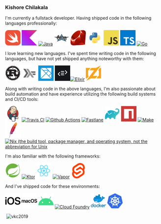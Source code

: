 ### Kishore Chilakala

<!--
**vkc2019/vkc2019** is a ✨ _special_ ✨ repository because its `README.md` (this file) appears on your GitHub profile.

Here are some ideas to get you started:

- 🔭 I’m currently working on ...
- 🌱 I’m currently learning ...
- 👯 I’m looking to collaborate on ...
- 🤔 I’m looking for help with ...
- 💬 Ask me about ...
- 📫 How to reach me: ...
- 😄 Pronouns: ...
- ⚡ Fun fact: ...
-->

I'm currently a fullstack developer. Having shipped code in the following languages professionally:

<a href="https://swift.org"><img src="https://raw.githubusercontent.com/github/explore/80688e429a7d4ef2fca1e82350fe8e3517d3494d/topics/swift/swift.png" alt="Swift" width="50"/></a> <a href="https://kotlinlang.org/"><img src="https://raw.githubusercontent.com/github/explore/80688e429a7d4ef2fca1e82350fe8e3517d3494d/topics/kotlin/kotlin.png" alt="Kotlin" width="50"/></a> <a href="https://www.java.com/en/"><img src="https://sdtimes.com/wp-content/uploads/2018/03/jW4dnFtA_400x400.jpg" alt="Java" width="50"/></a> <a href="https://groovy-lang.org/"><img src="https://raw.githubusercontent.com/github/explore/b15b6cf1726418913aafbf337a749dded180279d/topics/groovy/groovy.png" alt="Groovy" width="50"/></a> <a href="https://www.ruby-lang.org/en/"><img src="https://raw.githubusercontent.com/github/explore/80688e429a7d4ef2fca1e82350fe8e3517d3494d/topics/ruby/ruby.png" alt="Ruby" width="50"/></a> <a href="https://www.python.org/"><img src="https://raw.githubusercontent.com/github/explore/80688e429a7d4ef2fca1e82350fe8e3517d3494d/topics/python/python.png" alt="Python" width="50"/></a> <a href="https://developer.mozilla.org/en-US/docs/Web/JavaScript"><img src="https://raw.githubusercontent.com/github/explore/80688e429a7d4ef2fca1e82350fe8e3517d3494d/topics/javascript/javascript.png" alt="Javascript" width="50"/></a> <a href="https://www.typescriptlang.org/"><img src="https://raw.githubusercontent.com/github/explore/80688e429a7d4ef2fca1e82350fe8e3517d3494d/topics/typescript/typescript.png" alt="Typescript" width="50"/></a> <a href="https://golang.org/"><img src="https://blog.golang.org/go-brand/Go-Logo/PNG/Go-Logo_LightBlue.png" alt="Go" width="50"/></a>

I love learning new languages. I've spent time writing code in the following languages, but have not yet shipped anything noteworthy with them:

<a href="https://www.rust-lang.org/"><img src="https://raw.githubusercontent.com/github/explore/80688e429a7d4ef2fca1e82350fe8e3517d3494d/topics/rust/rust.png" alt="Rust" width="50"/></a> <a href="https://www.haskell.org/"><img src="https://raw.githubusercontent.com/github/explore/80688e429a7d4ef2fca1e82350fe8e3517d3494d/topics/haskell/haskell.png" alt="Haskell" width="50"/></a> <a href="https://elm-lang.org/"><img src="https://raw.githubusercontent.com/github/explore/bc74dc5f9d530003dcd057b7b73c12fbcc4484ed/topics/elm/elm.png" alt="Elm" width="50"/></a> <a href="https://www.purescript.org/"><img src="https://raw.githubusercontent.com/github/explore/549f36e938c7a2323fee1a465e812c7a69128979/topics/purescript/purescript.png" alt="Purescript" width="50"/></a><a href="https://elixir-lang.org"><img src="https://avatars0.githubusercontent.com/u/1481354?s=400&v=4" alt="Elixir" width="50"/></a> <a href="https://ziglang.org"><img src="https://raw.githubusercontent.com/github/explore/b28ef5e65d2d582ab36c30e3e2068721e71625e4/topics/zig/zig.png" alt="Zig" width="50"/></a>

Along with writing code in the above languages, I'm also passionate about build automation and have experience utilizing the following build systems and CI/CD tools:

<a href="https://www.jenkins.io/"><img src="https://raw.githubusercontent.com/github/explore/4546263bd5739353083c33dada43f8f31e7d1fd6/topics/jenkins/jenkins.png" alt="Jenkins" width="50"/></a> <a href="https://travis-ci.org/"><img src="https://travis-ci.org/images/logos/TravisCI-Mascot-1.png" alt="Travis CI" width="50"/></a> <a href="https://github.com/features/actions"><img src="https://avatars0.githubusercontent.com/u/44036562?s=200&v=4" alt="Github Actions" width="50"/></a> <a href="https://fastlane.tools/"><img src="https://avatars2.githubusercontent.com/u/11098337?s=200&v=4" alt="Fastlane" width="50"/></a> <a href="https://gradle.org/"><img src="https://raw.githubusercontent.com/github/explore/59009b1589a883459c0ae19044e3e7e3ec0c4e0a/topics/gradle/gradle.png" alt="Gradle" width="50"/></a> <a href="https://www.npmjs.com/"><img src="https://raw.githubusercontent.com/github/explore/80688e429a7d4ef2fca1e82350fe8e3517d3494d/topics/npm/npm.png" alt="NPM" width="50"/></a> <a href="https://www.gnu.org/software/make/"><img src="https://upload.wikimedia.org/wikipedia/en/2/22/Heckert_GNU_white.svg" alt="Make" width="50"/></a> <a href="https://maven.apache.org/"><img src="https://raw.githubusercontent.com/github/explore/59009b1589a883459c0ae19044e3e7e3ec0c4e0a/topics/maven/maven.png" alt="Maven" width="50"/></a><a href="https://nixos.org"><img src="https://avatars.githubusercontent.com/u/487568?s=200&v=4" alt="Nix (the build tool, package manager, and operating system, not the abbreviation for Unix" width="50"/></a>

I'm also familiar with the following frameworks:

<a href="https://spring.io/projects/spring-boot"><img src="https://raw.githubusercontent.com/github/explore/59009b1589a883459c0ae19044e3e7e3ec0c4e0a/topics/spring-boot/spring-boot.png" alt="Sprint Boot" width="50"/></a> <a href="https://ktor.io/"><img src="https://avatars0.githubusercontent.com/u/28214161?s=200&v=4" alt="Ktor" width="50"/></a> <a href="https://reactjs.org/"><img src="https://raw.githubusercontent.com/github/explore/59009b1589a883459c0ae19044e3e7e3ec0c4e0a/topics/react/react.png" alt="React" width="50"/></a> <a href="https://vapor.codes/"><img src="https://avatars1.githubusercontent.com/u/17364220?s=200&v=4" alt="Vapor" width="50"/></a> <a href="https://svelte.dev/"><img src="https://raw.githubusercontent.com/github/explore/42198dc9113595ddd22cc12771bb719c8cf08b67/topics/svelte/svelte.png" alt="Svelte" width="50"/></a>

And I've shipped code for these environments:

<a href="https://en.wikipedia.org/wiki/IOS"><img src="https://raw.githubusercontent.com/github/explore/59009b1589a883459c0ae19044e3e7e3ec0c4e0a/topics/ios/ios.png" alt="iOS" width="50"/></a> <a href="https://en.wikipedia.org/wiki/MacOS"><img src="https://raw.githubusercontent.com/github/explore/59009b1589a883459c0ae19044e3e7e3ec0c4e0a/topics/macos/macos.png" alt="macOS" width="50"/></a> <a href="https://www.android.com/"><img src="https://raw.githubusercontent.com/github/explore/59009b1589a883459c0ae19044e3e7e3ec0c4e0a/topics/android/android.png" alt="Android" width="50"/></a> <a href="https://www.cloudfoundry.org/"><img src="https://avatars1.githubusercontent.com/u/621746?s=200&v=4" alt="Cloud Foundry" width="50"/></a> <a href="https://www.docker.com/"><img src="https://raw.githubusercontent.com/github/explore/59009b1589a883459c0ae19044e3e7e3ec0c4e0a/topics/docker/docker.png" alt="Docker" width="50"/></a> <a href="https://kubernetes.io/"><img src="https://raw.githubusercontent.com/github/explore/59009b1589a883459c0ae19044e3e7e3ec0c4e0a/topics/kubernetes/kubernetes.png" alt="Kubernetes" width="50"/></a>

<p>&nbsp;<img src="https://github-readme-stats.vercel.app/api?username=vkc2019&show_icons=true&locale=en&theme=dark" alt="vkc2019" /></p>


